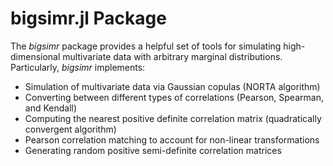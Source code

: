 # bigsimr.jl Package

The *bigsimr* package provides a helpful set of tools for simulating high-dimensional multivariate data with arbitrary marginal distributions. Particularly, *bigsimr* implements:

* Simulation of multivariate data via Gaussian copulas (NORTA algorithm)
* Converting between different types of correlations (Pearson, Spearman, and Kendall)
* Computing the nearest positive definite correlation matrix (quadratically convergent algorithm)
* Pearson correlation matching to account for non-linear transformations
* Generating random positive semi-definite correlation matrices
